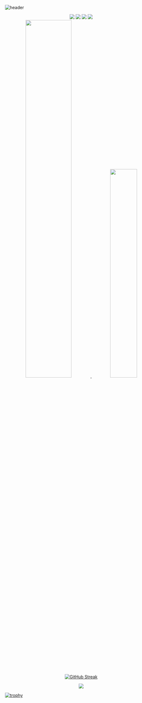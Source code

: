 <!--
**Chappy9/Chappy9** is a ✨ _special_ ✨ repository because its `README.md` (this file) appears on your GitHub profile.

Here are some ideas to get you started:

- 🔭 I’m currently working on ...
- 🌱 I’m currently learning ...
- 👯 I’m looking to collaborate on ...
- 🤔 I’m looking for help with ...
- 💬 Ask me about ...
- 📫 How to reach me: ...
- 😄 Pronouns: ...
- ⚡ Fun fact: ...
-->

![header](https://capsule-render.vercel.app/api?type=venom&color=gradient&height=200&text=Chaeeun%20Park&fontColor=dad9db)
<div align="center">
 <a href="linkedin.com/in/chaeeun-park-a91328221/" target="_blank"><img src="https://img.shields.io/badge/linkedIn-0077B5?style=flat-square&logo=linkedin&logoColor=white"/></a>
 <a href="https://blog.naver.com/chaeun0618" target="_blank"><img src="https://img.shields.io/badge/blog-2DB400?style=flat-square&logo=naver&logoColor=white"/></a>
<a href="https://www.instagram.com/chaypark99/" target="_blank"><img src="https://img.shields.io/badge/instagram-bc2a8d?style=flat-square&logo=instagram&logoColor=white"/></a>
<a href="chaeeun0618@unm.edu" target="_blank"><img src="https://img.shields.io/badge/mail-0067A3?style=flat-square&logo=Mail.Ru&logoColor=white"/></a>
</div>




<div align="center">
<a href="s">
  <img src="https://github-readme-stats.vercel.app/api/top-langs/?username=Chappy9&exclude_repo=dkssud8150.github.io&layout=compact&theme=tokyonight" width="55%"/>
</a>
<a href="s">
  <img src="https://github-readme-stats.vercel.app/api?username=Chappy9&theme=tokyonight&show_icons=true" width="42%" />
</a>
</div>



<div align="center">

[![GitHub Streak](https://github-readme-streak-stats.herokuapp.com/?user=Chappy9&theme=tokyonight)](https://git.io/streak-stats)
</div>







<div align="center">

![](https://github-profile-summary-cards.vercel.app/api/cards/profile-details?username=Chappy9&theme=nord_dark)

</div>



[![trophy](https://github-profile-trophy.vercel.app/?username=Chappy9&theme=flat&column=7)](https://github.com/dkssud8150/)